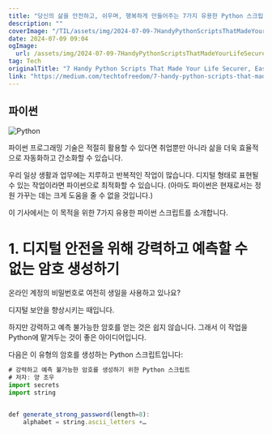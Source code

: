 ```yaml
---
title: "당신의 삶을 안전하고, 쉬우며, 행복하게 만들어주는 7가지 유용한 Python 스크립트"
description: ""
coverImage: "/TIL/assets/img/2024-07-09-7HandyPythonScriptsThatMadeYourLifeSecurerEasierandHappier_0.png"
date: 2024-07-09 09:04
ogImage:
  url: /assets/img/2024-07-09-7HandyPythonScriptsThatMadeYourLifeSecurerEasierandHappier_0.png
tag: Tech
originalTitle: "7 Handy Python Scripts That Made Your Life Securer, Easier, and Happier"
link: "https://medium.com/techtofreedom/7-handy-python-scripts-that-made-your-life-securer-easier-and-happier-6ab1cd1e4c86"
---
```


## 파이썬

![Python](/TIL/assets/img/2024-07-09-7HandyPythonScriptsThatMadeYourLifeSecurerEasierandHappier_0.png)

파이썬 프로그래밍 기술은 적절히 활용할 수 있다면 취업뿐만 아니라 삶을 더욱 효율적으로 자동화하고 간소화할 수 있습니다.

우리 일상 생활과 업무에는 지루하고 반복적인 작업이 많습니다. 디지털 형태로 표현될 수 있는 작업이라면 파이썬으로 최적화할 수 있습니다. (아마도 파이썬은 현재로서는 정원 가꾸는 데는 크게 도움을 줄 수 없을 것입니다.)

<div class="content-ad"></div>

이 기사에서는 이 목적을 위한 7가지 유용한 파이썬 스크립트를 소개합니다.

# 1. 디지털 안전을 위해 강력하고 예측할 수 없는 암호 생성하기

온라인 계정의 비밀번호로 여전히 생일을 사용하고 있나요?

디지털 보안을 향상시키는 때입니다.

<div class="content-ad"></div>

하지만 강력하고 예측 불가능한 암호를 얻는 것은 쉽지 않습니다. 그래서 이 작업을 Python에 맡겨두는 것이 좋은 아이디어입니다.

다음은 이 유형의 암호를 생성하는 Python 스크립트입니다:

```js
# 강력하고 예측 불가능한 암호를 생성하기 위한 Python 스크립트
# 저자: 양 조우
import secrets
import string


def generate_strong_password(length=8):
    alphabet = string.ascii_letters +…
```
